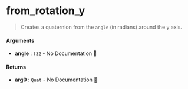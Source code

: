# from\_rotation\_y

>  Creates a quaternion from the `angle` (in radians) around the y axis.

#### Arguments

- **angle** : `f32` \- No Documentation 🚧

#### Returns

- **arg0** : `Quat` \- No Documentation 🚧